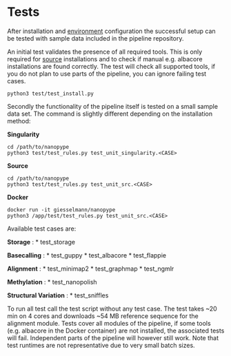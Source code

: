 # Tests

After installation and [environment](configuration.md) configuration the successful setup can be tested with sample data included in the pipeline repository.

An initial test validates the presence of all required tools. This is only required for [source](src.md) installations and to check if manual e.g. albacore installations are found correctly. The test will check all supported tools, if you do not plan to use parts of the pipeline, you can ignore failing test cases.

    python3 test/test_install.py

Secondly the functionality of the pipeline itself is tested on a small sample data set. The command is slightly different depending on the installation method:

**Singularity**

```
cd /path/to/nanopype
python3 test/test_rules.py test_unit_singularity.<CASE>
```

**Source**

```
cd /path/to/nanopype
python3 test/test_rules.py test_unit_src.<CASE>
```

**Docker**

```
docker run -it giesselmann/nanopype
python3 /app/test/test_rules.py test_unit_src.<CASE>
```

Available test cases are:

**Storage**
:   * test_storage

**Basecalling**
:   * test_guppy
    * test_albacore
    * test_flappie

**Alignment**
:   * test_minimap2
    * test_graphmap
    * test_ngmlr

**Methylation**
:   * test_nanopolish

**Structural Variation**
:   * test_sniffles

To run all test call the test script without any test case. The test takes ~20 min on 4 cores and downloads ~54 MB reference sequence for the alignment module. Tests cover all modules of the pipeline, if some tools (e.g. albacore in the Docker container) are not installed, the associated tests will fail. Independent parts of the pipeline will however still work. Note that test runtimes are not representative due to very small batch sizes.
